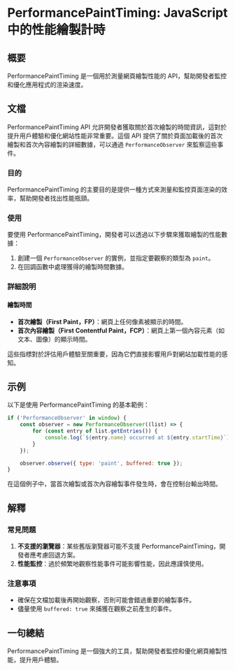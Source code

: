 <!--
Meta Description: # PerformancePaintTiming: JavaScript 中的性能繪製計時 ## 概要 PerformancePaintTiming 是一個用於測量網頁繪製性能的 API，幫助開發者監控和優化應用程式的渲染速度。 ## 文檔 PerformancePaintTiming API 允許...
Meta Keywords: performancepainttiming, performanceobserver, paint, api, entry
-->

# PerformancePaintTiming: JavaScript 中的性能繪製計時

## 概要
PerformancePaintTiming 是一個用於測量網頁繪製性能的 API，幫助開發者監控和優化應用程式的渲染速度。

## 文檔
PerformancePaintTiming API 允許開發者獲取關於首次繪製的時間資訊，這對於提升用戶體驗和優化網站性能非常重要。這個 API 提供了關於頁面加載後的首次繪製和首次內容繪製的詳細數據，可以通過 `PerformanceObserver` 來監察這些事件。

### 目的
PerformancePaintTiming 的主要目的是提供一種方式來測量和監控頁面渲染的效率，幫助開發者找出性能瓶頸。

### 使用
要使用 PerformancePaintTiming，開發者可以透過以下步驟來獲取繪製的性能數據：

1. 創建一個 `PerformanceObserver` 的實例，並指定要觀察的類型為 `paint`。
2. 在回調函數中處理獲得的繪製時間數據。

### 詳細說明
#### 繪製時間
- **首次繪製（First Paint，FP）**：網頁上任何像素被顯示的時間。
- **首次內容繪製（First Contentful Paint，FCP）**：網頁上第一個內容元素（如文本、圖像）的顯示時間。

這些指標對於評估用戶體驗至關重要，因為它們直接影響用戶對網站加載性能的感知。

## 示例
以下是使用 PerformancePaintTiming 的基本範例：

```javascript
if ('PerformanceObserver' in window) {
    const observer = new PerformanceObserver((list) => {
        for (const entry of list.getEntries()) {
            console.log(`${entry.name} occurred at ${entry.startTime}`);
        }
    });

    observer.observe({ type: 'paint', buffered: true });
}
```

在這個例子中，當首次繪製或首次內容繪製事件發生時，會在控制台輸出時間。

## 解釋
### 常見問題
1. **不支援的瀏覽器**：某些舊版瀏覽器可能不支援 PerformancePaintTiming，開發者應考慮回退方案。
2. **性能監控**：過於頻繁地觀察性能事件可能影響性能，因此應謹慎使用。

### 注意事項
- 確保在文檔加載後再開始觀察，否則可能會錯過重要的繪製事件。
- 儘量使用 `buffered: true` 來捕獲在觀察之前產生的事件。

## 一句總結
PerformancePaintTiming 是一個強大的工具，幫助開發者監控和優化網頁繪製性能，提升用戶體驗。